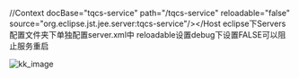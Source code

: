 

//Context docBase="tqcs-service" path="/tqcs-service" reloadable="false" source="org.eclipse.jst.jee.server:tqcs-service"/></Host
eclipse下Servers配置文件夹下单独配置server.xml中 reloadable设置debug下设置FALSE可以阻止服务重启 

![kk_image](https://user-images.githubusercontent.com/49516229/147311130-cc80c25e-54a4-4748-9680-c015ca4da2cf.png)
